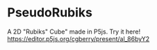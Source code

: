 # PseudoRubiks
A 2D "Rubiks" Cube" made in P5js. Try it here! https://editor.p5js.org/cgberry/present/al_86byY2

